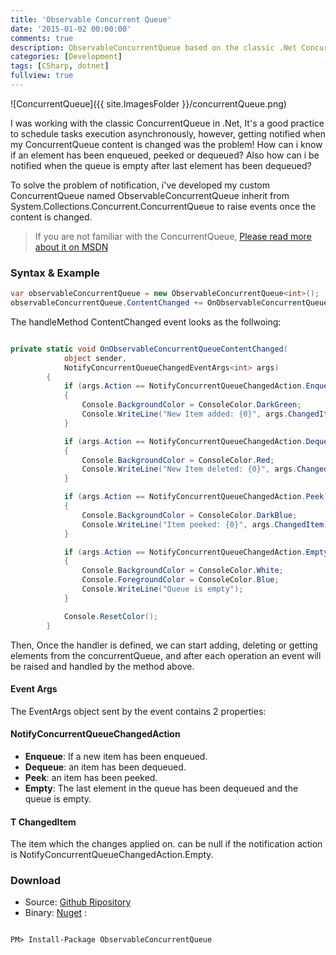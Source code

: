```yaml
---
title: 'Observable Concurrent Queue'
date: '2015-01-02 00:00:00'
comments: true
description: ObservableConcurrentQueue based on the classic .Net ConcurrentQueue (System.Collections.Concurrent.ConcurrentQueue) Allows to raise events when the queue content is changed with the same events as ObservableCollection...
categories: [Development]
tags: [CSharp, dotnet]
fullview: true
---
```


![ConcurrentQueue]({{ site.ImagesFolder }}/concurrentQueue.png)

I was working with the classic ConcurrentQueue in .Net, It's a good practice to schedule tasks execution asynchronously,
however, getting notified when my ConcurrentQueue
content is changed was the problem! How can i know if an element has been enqueued, peeked or dequeued? Also how can i be notified when the queue is empty after last element has been dequeued?

To solve the problem of notification, i've developed my custom ConcurrentQueue named ObservableConcurrentQueue inherit from System.Collections.Concurrent.ConcurrentQueue to raise events once the content is changed.

> If you are not familiar with the ConcurrentQueue, [Please read more about it on MSDN](http://msdn.microsoft.com/en-us/library/dd267265)

### Syntax & Example

```csharp
var observableConcurrentQueue = new ObservableConcurrentQueue<int>();
observableConcurrentQueue.ContentChanged += OnObservableConcurrentQueueContentChanged;
```

The handleMethod ContentChanged event looks as the follwoing:

```csharp

private static void OnObservableConcurrentQueueContentChanged(
            object sender,
            NotifyConcurrentQueueChangedEventArgs<int> args)
        {
            if (args.Action == NotifyConcurrentQueueChangedAction.Enqueue)
            {
                Console.BackgroundColor = ConsoleColor.DarkGreen;
                Console.WriteLine("New Item added: {0}", args.ChangedItem);
            }

            if (args.Action == NotifyConcurrentQueueChangedAction.Dequeue)
            {
                Console.BackgroundColor = ConsoleColor.Red;
                Console.WriteLine("New Item deleted: {0}", args.ChangedItem);
            }

            if (args.Action == NotifyConcurrentQueueChangedAction.Peek)
            {
                Console.BackgroundColor = ConsoleColor.DarkBlue;
                Console.WriteLine("Item peeked: {0}", args.ChangedItem);
            }

            if (args.Action == NotifyConcurrentQueueChangedAction.Empty)
            {
                Console.BackgroundColor = ConsoleColor.White;
                Console.ForegroundColor = ConsoleColor.Blue;
                Console.WriteLine("Queue is empty");
            }

            Console.ResetColor();
        }

```

Then, Once the handler is defined, we can start adding, deleting or getting elements from the concurrentQueue, and after each operation an event will be raised and handled by the method above.

#### Event Args

The EventArgs object sent by the event contains 2 properties:

#### NotifyConcurrentQueueChangedAction

+ **Enqueue**: If a new item has been enqueued.
+ **Dequeue**: an item has been dequeued.
+ **Peek**: an item has been peeked.
+ **Empty**: The last element in the queue has been dequeued and the queue is empty.

#### T ChangedItem
The item which the changes applied on. can be null if the notification action is NotifyConcurrentQueueChangedAction.Empty.

### Download
+ Source: [Github Ripository][1]
+ Binary: [Nuget](https://www.nuget.org/packages/ObservableConcurrentQueue/) :

```

PM> Install-Package ObservableConcurrentQueue

```

 [1]: https://github.com/BledSoft/ObservableConcurrentQueue





